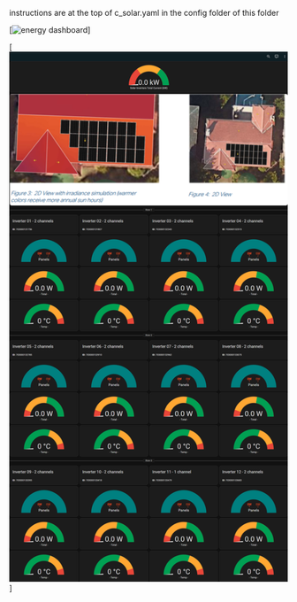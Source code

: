instructions are at the top of c_solar.yaml in the config folder of this folder


[![energy dashboard](./lings-animated-power-graph-dashboard.gif)]

[![solar panel dashboard](./lings-apsystems-temp-dashboard-demo.png)]

